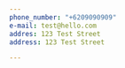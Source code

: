```yaml
---
phone_number: "+6209090909"
e-mail: test@hello.com
addres: 123 Test Street
address: 123 Test Street

---
```

